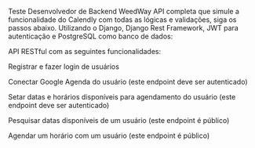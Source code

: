 Teste Desenvolvedor de Backend WeedWay
API completa que simule a funcionalidade do Calendly com todas as lógicas e validações, siga os passos abaixo. Utilizando o Django, Django Rest Framework, JWT para autenticação e PostgreSQL como banco de dados:

API RESTful com as seguintes funcionalidades:

Registrar e fazer login de usuários

Conectar Google Agenda do usuário (este endpoint deve ser autenticado)

Setar datas e horários disponíveis para agendamento do usuário (este endpoint deve ser autenticado)

Pesquisar datas disponíveis de um usuário (este endpoint é público)

Agendar um horário com um usuário (este endpoint é público)
